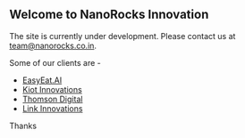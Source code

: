## Welcome to NanoRocks Innovation

The site is currently under development. Please contact us at team@nanorocks.co.in.

Some of our clients are -
* [EasyEat.AI](https://get.easyeat.ai/)
* [Kiot Innovations](https://kiot.io/)
* [Thomson Digital](https://www.thomsondigital.com/)
* [Link Innovations](https://www.link-innovations.com/)

Thanks
